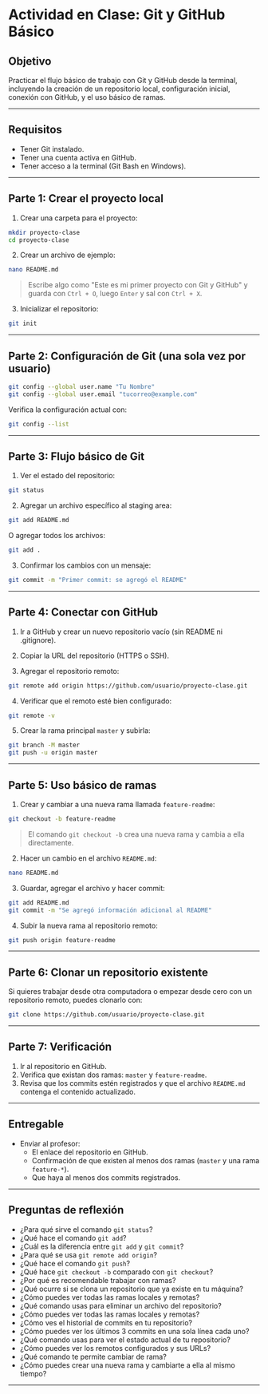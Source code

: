 
# Actividad en Clase: Git y GitHub Básico

## Objetivo

Practicar el flujo básico de trabajo con Git y GitHub desde la terminal, incluyendo la creación de un repositorio local, configuración inicial, conexión con GitHub, y el uso básico de ramas.

---

## Requisitos

- Tener Git instalado.
- Tener una cuenta activa en GitHub.
- Tener acceso a la terminal (Git Bash en Windows).

---

## Parte 1: Crear el proyecto local

1. Crear una carpeta para el proyecto:

```bash
mkdir proyecto-clase
cd proyecto-clase
```

2. Crear un archivo de ejemplo:

```bash
nano README.md
```

> Escribe algo como "Este es mi primer proyecto con Git y GitHub" y guarda con `Ctrl + O`, luego `Enter` y sal con `Ctrl + X`.

3. Inicializar el repositorio:

```bash
git init
```

---

## Parte 2: Configuración de Git (una sola vez por usuario)

```bash
git config --global user.name "Tu Nombre"
git config --global user.email "tucorreo@example.com"
```

Verifica la configuración actual con:

```bash
git config --list
```

---

## Parte 3: Flujo básico de Git

1. Ver el estado del repositorio:

```bash
git status
```

2. Agregar un archivo específico al staging area:

```bash
git add README.md
```

O agregar todos los archivos:

```bash
git add .
```

3. Confirmar los cambios con un mensaje:

```bash
git commit -m "Primer commit: se agregó el README"
```

---

## Parte 4: Conectar con GitHub

1. Ir a GitHub y crear un nuevo repositorio vacío (sin README ni .gitignore).

2. Copiar la URL del repositorio (HTTPS o SSH).

3. Agregar el repositorio remoto:

```bash
git remote add origin https://github.com/usuario/proyecto-clase.git
```

4. Verificar que el remoto esté bien configurado:

```bash
git remote -v
```

5. Crear la rama principal `master` y subirla:

```bash
git branch -M master
git push -u origin master
```

---

## Parte 5: Uso básico de ramas

1. Crear y cambiar a una nueva rama llamada `feature-readme`:

```bash
git checkout -b feature-readme
```

> El comando `git checkout -b` crea una nueva rama y cambia a ella directamente.

2. Hacer un cambio en el archivo `README.md`:

```bash
nano README.md
```

3. Guardar, agregar el archivo y hacer commit:

```bash
git add README.md
git commit -m "Se agregó información adicional al README"
```

4. Subir la nueva rama al repositorio remoto:

```bash
git push origin feature-readme
```

---

## Parte 6: Clonar un repositorio existente

Si quieres trabajar desde otra computadora o empezar desde cero con un repositorio remoto, puedes clonarlo con:

```bash
git clone https://github.com/usuario/proyecto-clase.git
```

---

## Parte 7: Verificación

1. Ir al repositorio en GitHub.
2. Verifica que existan dos ramas: `master` y `feature-readme`.
3. Revisa que los commits estén registrados y que el archivo `README.md` contenga el contenido actualizado.

---

## Entregable

- Enviar al profesor:
  - El enlace del repositorio en GitHub.
  - Confirmación de que existen al menos dos ramas (`master` y una rama `feature-*`).
  - Que haya al menos dos commits registrados.

---

## Preguntas de reflexión

- ¿Para qué sirve el comando `git status`?
- ¿Qué hace el comando `git add`?
- ¿Cuál es la diferencia entre `git add` y `git commit`?
- ¿Para qué se usa `git remote add origin`?
- ¿Qué hace el comando `git push`?
- ¿Qué hace `git checkout -b` comparado con `git checkout`?
- ¿Por qué es recomendable trabajar con ramas?
- ¿Qué ocurre si se clona un repositorio que ya existe en tu máquina?
- ¿Cómo puedes ver todas las ramas locales y remotas?
- ¿Qué comando usas para eliminar un archivo del repositorio?
- ¿Cómo puedes ver todas las ramas locales y remotas?
- ¿Cómo ves el historial de commits en tu repositorio?
- ¿Cómo puedes ver los últimos 3 commits en una sola línea cada uno?
- ¿Qué comando usas para ver el estado actual de tu repositorio?
- ¿Cómo puedes ver los remotos configurados y sus URLs?
- ¿Qué comando te permite cambiar de rama?
- ¿Cómo puedes crear una nueva rama y cambiarte a ella al mismo tiempo?

---
